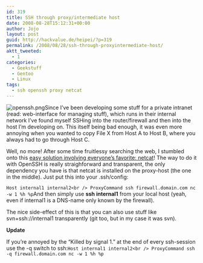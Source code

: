 ```yaml
---
id: 319
title: SSH through proxy/intermediate host
date: 2008-08-28T15:12:31+00:00
author: Jojo
layout: post
guid: http://hackvalue.de/heipei/?p=319
permalink: /2008/08/28/ssh-through-proxyintermediate-host/
aktt_tweeted:
  - 1
categories:
  - Geekstuff
  - Gentoo
  - Linux
tags:
  - ssh openssh proxy netcat
---
```

<img src='http://hackvalue.de/heipei/wp-content/gallery/logos/openssh.png' alt='openssh.png' class='alignleft' />Since I&#8217;ve been developing some stuff for a private intranet (read: web-interface for managing stuff), which runs in their internal network I&#8217;ve found myself SSHing into the router/firewall and then into the host I&#8217;m developing on. This itself being bad enough, it was even more annoying when you wanted to copy File X from Host A to Host B, where you always had to go through Host C.
  
Well, no more! After some time fruitlessy searching the web, I stumbled onto this [easy solution involving everyone&#8217;s favorite: netcat](http://www.hackinglinuxexposed.com/articles/20040830.html)! The way to do it with OpenSSH is really straighforward and transparent, the only dependency you have is that netcat is installed on the proxy-host (the one in the middle). Just put this into your .ssh/config:
  
`Host internal1 internal2<br />
ProxyCommand ssh firewall.domain.com nc -w 1 %h %p`And then simply use **ssh internal1** from your local host (yeah, even if internal1 is a DNS-name only known by the firewall).
  
The nice side-effect of this is that you can also use stuff like svn+ssh://internal1 transparently (git too, but in my case it was svn).
  
**Update**
  
If you&#8217;re annoyed by the &#8220;Killed by signal 1.&#8221; at the end of every ssh-session use the -q switch to ssh:`Host internal1 internal2<br />
ProxyCommand ssh -q firewall.domain.com nc -w 1 %h %p`